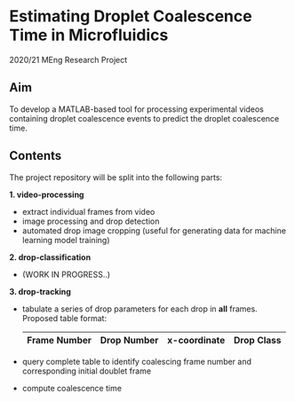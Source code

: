 # Estimating Droplet Coalescence Time in Microfluidics
2020/21 MEng Research Project

## Aim
To develop a MATLAB-based tool for processing experimental videos containing droplet coalescence events to predict the droplet coalescence time.

## Contents
The project repository will be split into the following parts:  

**1. video-processing**  
   - extract individual frames from video 
   - image processing and drop detection
   - automated drop image cropping (useful for generating data for machine learning model training)
   
**2. drop-classification**  
   - (WORK IN PROGRESS..)
   
**3. drop-tracking**  
   - tabulate a series of drop parameters for each drop in **all** frames. Proposed table format:  
   
     | Frame Number  | Drop Number  | x-coordinate  | Drop Class |
     | ------------  | -----------  | ------------  | ---------- |  
   
   - query complete table to identify coalescing frame number and corresponding initial doublet frame
   - compute coalescence time
   
   

